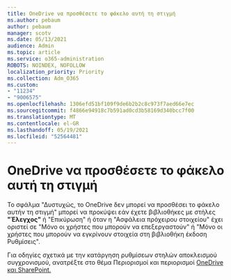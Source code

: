 ```yaml
---
title: OneDrive να προσθέσετε το φάκελο αυτή τη στιγμή
ms.author: pebaum
author: pebaum
manager: scotv
ms.date: 05/13/2021
audience: Admin
ms.topic: article
ms.service: o365-administration
ROBOTS: NOINDEX, NOFOLLOW
localization_priority: Priority
ms.collection: Adm_O365
ms.custom:
- "11234"
- "9006575"
ms.openlocfilehash: 1306efd51bf109f9de6b2b2c8c973f7aed66e7ec
ms.sourcegitcommit: f4866e94918c7b591ad0cd3b58169d340bcc7f00
ms.translationtype: MT
ms.contentlocale: el-GR
ms.lasthandoff: 05/19/2021
ms.locfileid: "52564481"
---
```

# <a name="onedrive-cant-add-your-folder-right-now"></a>OneDrive να προσθέσετε το φάκελο αυτή τη στιγμή

Το σφάλμα "Δυστυχώς, το OneDrive δεν μπορεί να προσθέσει το φάκελο αυτήν τη  στιγμή" μπορεί να προκύψει εάν  έχετε βιβλιοθήκες με  στήλες **"Έλεγχος"** ή "Επικύρωση" ή όταν η "Ασφάλεια πρόχειρου στοιχείου" έχει οριστεί σε "Μόνο οι χρήστες που μπορούν να επεξεργαστούν" ή "Μόνο οι χρήστες που μπορούν να εγκρίνουν στοιχεία στη βιβλιοθήκη έκδοση Ρυθμίσεις".  

Για οδηγίες σχετικά με την κατάργηση ρυθμίσεων στηλών αποκλεισμού συγχρονισμού, ανατρέξτε στο θέμα Περιορισμοί και περιορισμοί [OneDrive και SharePoint.](https://support.microsoft.com/office/64883a5d-228e-48f5-b3d2-eb39e07630fa)

